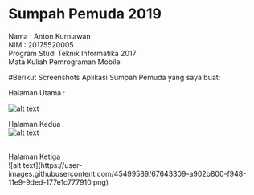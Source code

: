# Sumpah Pemuda 2019
Nama : Anton Kurniawan <br>
NIM : 20175520005 <br>
Program Studi Teknik Informatika 2017 <br>
Mata Kuliah Pemrograman Mobile <br>


#Berikut Screenshots Aplikasi Sumpah Pemuda yang saya buat: 

Halaman Utama : <br>

![alt text](https://user-images.githubusercontent.com/45499589/67643256-077b6680-f948-11e9-9405-71d305c9e6ec.png)
<br>

Halaman Kedua<br>
![alt text](https://user-images.githubusercontent.com/45499589/67643259-0e09de00-f948-11e9-8ccc-72003da96c4d.png)

<br>
Halaman Ketiga <br>
![alt text](https://user-images.githubusercontent.com/45499589/67643309-a902b800-f948-11e9-9ded-177e1c777910.png)
